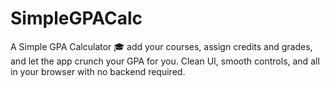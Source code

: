 # SimpleGPACalc
A Simple GPA Calculator 🎓 add your courses, assign credits and grades, and let the app crunch your GPA for you. Clean UI, smooth controls, and all in your browser with no backend required.
